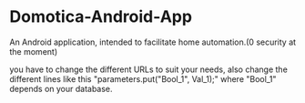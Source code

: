 # Domotica-Android-App
An Android application, intended to facilitate home automation.(0 security at the moment)

you have to change the different URLs to suit your needs,
also change the different lines like this "parameters.put("Bool_1", Val_1);" where "Bool_1" depends on your database.
